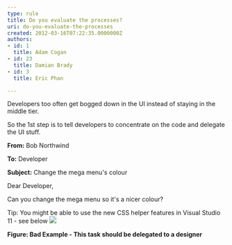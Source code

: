 ```yaml
---
type: rule
title: Do you evaluate the processes?
uri: do-you-evaluate-the-processes
created: 2012-03-16T07:22:35.0000000Z
authors:
- id: 1
  title: Adam Cogan
- id: 23
  title: Damian Brady
- id: 3
  title: Eric Phan

---
```


 
Developers too often get bogged down in the UI instead of staying in the middle tier.

So the 1st step is to tell developers to concentrate on the code and delegate the UI stuff.
 
**From:** Bob Northwind​

**To:** Developer

**Subject:** Change the mega menu's colour




Dear Developer,

Can you change the mega menu so it's a nicer colour?

Tip: You might be able to use the new CSS helper features in Visual Studio 11 - see below​
![](/SoftwareDevelopment/RulestobetterArchitectureandCodeReview/PublishingImages/captureofcss.png)



**Figure:​ Bad Example - This task should be delegated to a designer**

